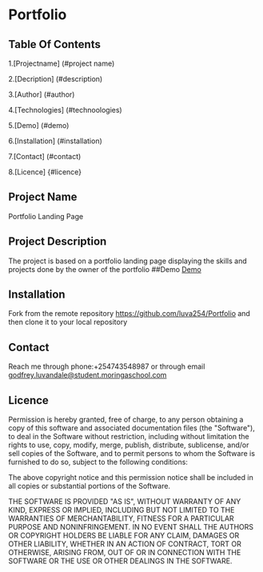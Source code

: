 # Portfolio
## Table Of Contents
1.[Projectname] (#project name)

2.[Decription] (#description)

3.[Author] (#author)

4.[Technologies] (#technoologies)

5.[Demo] (#demo)

6.[Installation] (#installation)

7.[Contact] (#contact)

8.[Licence] {#licence}

## Project Name
Portfolio Landing Page
## Project Description
The project is based on a portfolio landing page displaying the skills and projects done by the owner of the portfolio
##Demo
[Demo](https://luva254.github.io/Portfolio/)
## Installation
Fork from the remote repository https://github.com/luva254/Portfolio and then clone it to your local repository
## Contact
Reach me through phone:+254743548987 or through email godfrey.luvandale@student.moringaschool.com
## Licence
Permission is hereby granted, free of charge, to any person obtaining a copy
of this software and associated documentation files (the "Software"), to deal
in the Software without restriction, including without limitation the rights
to use, copy, modify, merge, publish, distribute, sublicense, and/or sell
copies of the Software, and to permit persons to whom the Software is
furnished to do so, subject to the following conditions:

The above copyright notice and this permission notice shall be included in all
copies or substantial portions of the Software.

THE SOFTWARE IS PROVIDED "AS IS", WITHOUT WARRANTY OF ANY KIND, EXPRESS OR
IMPLIED, INCLUDING BUT NOT LIMITED TO THE WARRANTIES OF MERCHANTABILITY,
FITNESS FOR A PARTICULAR PURPOSE AND NONINFRINGEMENT. IN NO EVENT SHALL THE
AUTHORS OR COPYRIGHT HOLDERS BE LIABLE FOR ANY CLAIM, DAMAGES OR OTHER
LIABILITY, WHETHER IN AN ACTION OF CONTRACT, TORT OR OTHERWISE, ARISING FROM,
OUT OF OR IN CONNECTION WITH THE SOFTWARE OR THE USE OR OTHER DEALINGS IN THE
SOFTWARE.